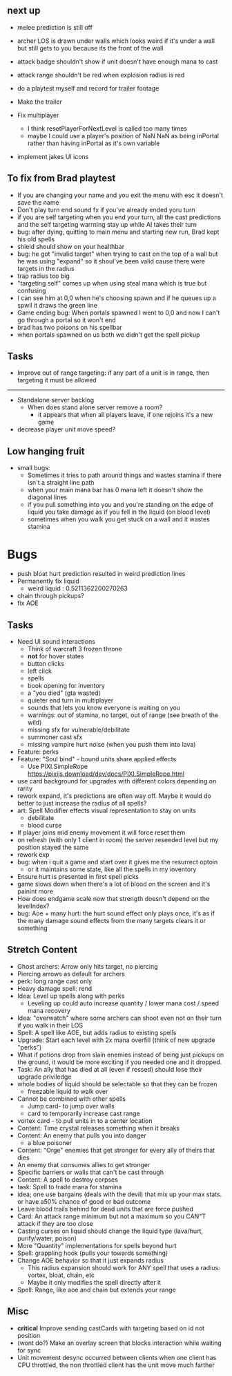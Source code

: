 ## next up
- melee prediction is still off
- archer LOS is drawn under walls which looks weird if it's under a wall but still gets to you because its the front of the wall
- attack badge shouldn't show if unit doesn't have enough mana to cast
- attack range shouldn't be red when explosion radius is red
- do a playtest myself and record for trailer footage
- Make the trailer

- Fix multiplayer
    - I think resetPlayerForNextLevel is called too many times
    - maybe I could use a player's position of NaN NaN as being inPortal rather than having inPortal as it's own variable
- implement jakes UI icons
## To fix from Brad playtest
- If you are changing your name and you exit the menu with esc it doesn't save the name
- Don't play turn end sound fx if you've already ended yoru turn
- if you are self targeting when you end your turn, all the cast predictions and the self targeting warrning stay up while AI takes their turn
- bug: after dying, quitting to main menu and starting new run, Brad kept his old spells
- shield should show on your healthbar
- bug: he got "invalid target" when trying to cast on the top of a wall but he was using "expand" so it shoul've been valid cause there were targets in the radius
- trap radius too big
- "targeting self" comes up when using steal mana which is true but confusing
- I can see him at 0,0 when he's choosing spawn and if he queues up a spwll it draws the green line
- Game ending bug: When portals spawned I went to 0,0 and now I can't go through a portal so it won't end
- brad has two poisons on his spellbar
- when portals spawned on us both we didn't get the spell pickup
## Tasks 
- Improve out of range targeting: if any part of a unit is in range, then targeting it must be allowed
---
- Standalone server backlog
    - When does stand alone server remove a room?
        - it appears that when all players leave, if one rejoins it's a new game
- decrease player unit move speed?
## Low hanging fruit
- small bugs:
    - Sometimes it tries to path around things and wastes stamina if there isn't a straight line path
    - when your main mana bar has 0 mana left it doesn't show the diagonal lines
    - if you pull something into you and you're standing on the edge of liquid you take damage as if you fell in the liquid (on blood level)
    - sometimes when you walk you get stuck on a wall and it wastes stamina
# Bugs
- push bloat hurt prediction resulted in weird prediction lines
- Permanently fix liquid
    - weird liquid : 0.5211362200270263
- chain through pickups?
- fix AOE
## Tasks
- Need UI sound interactions
    - Think of warcraft 3 frozen throne
    - **not** for hover states
    - button clicks
    - left click
    - spells
    - book opening for inventory
    - a "you died" (gta wasted)
    - quieter end turn in multiplayer
    - sounds that lets you know everyone is waiting on you
    - warnings: out of stamina, no target, out of range (see breath of the wild)
    - missing sfx for vulnerable/debilitate
    - summoner cast sfx
    - missing vampire hurt noise (when you push them into lava)
- Feature: perks
- Feature: "Soul bind" - bound units share applied effects
    - Use PIXI.SimpleRope https://pixijs.download/dev/docs/PIXI.SimpleRope.html
- use card background for upgrades with different colors depending on rarity
- rework expand, it's predictions are often way off.  Maybe it would do better to just increase the radius of all spells?
- art: Spell Modifier effects visual representation to stay on units
    - debilitate
    - blood curse
- If player joins mid enemy movement it will force reset them
- on refresh (with only 1 client in room) the server reseeded level but my position stayed the same
- rework exp
- bug: when i quit a game and start over it gives me the resurrect optoin
    - or it maintains some state, like all the spells in my inventory
- Ensure hurt is presented in first spell picks
- game slows down when there's a lot of blood on the screen and it's painint more
- How does endgame scale now that strength doesn't depend on the levelIndex?
- bug: Aoe + many hurt: the hurt sound effect only plays once, it's as if the many damage sound effects from the many targets clears it or something

## Stretch Content
- Ghost archers: Arrow only hits target, no piercing
- Piercing arrows as default for archers
- perk: long range cast only
- Heavy damage spell: rend
- Idea: Level up spells along with perks
    - Leveling up could auto increase quantity / lower mana cost / speed mana recovery
- Idea: "overwatch" where some archers can shoot even not on their turn if you walk in their LOS
- Spell: A spell like AOE, but adds radius to existing spells
- Upgrade: Start each level with 2x mana overfill (think of new upgrade "perks")
- What if potions drop from slain enemies instead of being just pickups on the ground, it would be more exciting if you needed one and it dropped.
- Task: An ally that has died at all (even if ressed) should lose their upgrade priviledge
- whole bodies of liquid should be selectable so that they can be frozen
    - freezable liquid to walk over
- Cannot be combined with other spells
    - Jump card- to jump over walls
    - card to temporarily increase cast range
- vortex card - to pull units in to a center location
- Content: Time crystal releases something when it breaks
- Content: An enemy that pulls you into danger
    - a blue poisoner
- Content: "Orge" enemies that get stronger for every ally of theirs that dies
- An enemy that consumes allies to get stronger
- Specific barriers or walls that can't be cast through
- Content: A spell to destroy corpses
- task: Spell to trade mana for stamina
- idea; one use bargains (deals with the devil) that mix up your max stats.  or have a50% chance of good or bad outcome
- Leave blood trails behind for dead units that are force pushed
- Card: An attack range minimum but not a maximum so you CAN"T attack if they are too close
- Casting curses on liquid should change the liquid type (lava/hurt, purify/water, poison)
- More "Quantity" implementations for spells beyond hurt
- Spell: grappling hook (pulls your towards something)
- Change AOE behavior so that it just expands radius
    - This radius expansion should work for ANY spell that uses a radius: vortex, bloat, chain, etc
    - Maybe it only modifies the spell directly after it
- Spell: Range, like aoe and chain but extends your range


## Misc
- **critical** Improve sending castCards with targeting based on id not position
- (wont do?) Make an overlay screen that blocks interaction while waiting for sync
- Unit movement desync occurred between clients when one client has CPU throttled, the non throttled client has the unit move much farther